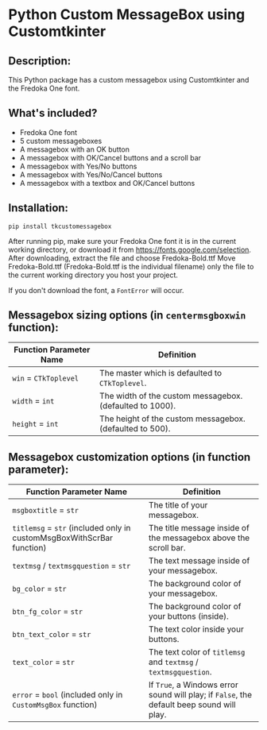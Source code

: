 # Python Custom MessageBox using Customtkinter

## Description:

This Python package has a custom messagebox using Customtkinter and the Fredoka One font.

## What's included?

- Fredoka One font
- 5 custom messageboxes
- A messagebox with an OK button
- A messagebox with OK/Cancel buttons and a scroll bar
- A messagebox with Yes/No buttons
- A messagebox with Yes/No/Cancel buttons
- A messagebox with a textbox and OK/Cancel buttons

## Installation:

`
pip install tkcustomessagebox
`

After running pip, make sure your Fredoka One font it is in the current working directory, or download it from https://fonts.google.com/selection. <br> After downloading, extract the file and choose Fredoka-Bold.ttf 
Move Fredoka-Bold.ttf (Fredoka-Bold.ttf is the individual filename) only the file to the current working directory you host your project.

If you don't download the font, a `FontError` will occur.

## Messagebox sizing options (in `centermsgboxwin` function):

| Function Parameter Name | Definition |
|---|---|
| `win` = `CTkToplevel` | The master which is defaulted to `CTkToplevel`. |
| `width` = `int` | The width of the custom messagebox. (defaulted to 1000). |
| `height` = `int` | The height of the custom messagebox. (defaulted to 500). |

## Messagebox customization options (in function parameter):

| Function Parameter Name | Definition |
|---|---|
| `msgboxtitle` = `str` | The title of your messagebox. |
| `titlemsg` = `str` (included only in customMsgBoxWithScrBar function) | The title message inside of the messagebox above the scroll bar. |
| `textmsg` / `textmsgquestion` = `str` | The text message inside of your messagebox. |
| `bg_color` = `str` | The background color of your messagebox. |
| `btn_fg_color` = `str` | The background color of your buttons (inside). |
| `btn_text_color` = `str` | The text color inside your buttons. |
| `text_color` = `str` | The text color of `titlemsg` and `textmsg` / `textmsgquestion`. |
| `error` = `bool` (included only in `CustomMsgBox` function) | If `True`, a Windows error sound will play; if `False`, the default beep sound will play. |